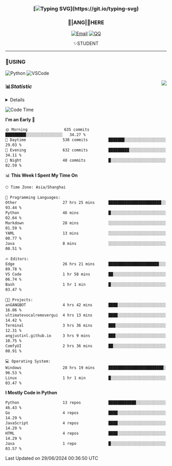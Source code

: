 <div align="center">


### [![Typing SVG](https://readme-typing-svg.herokuapp.com?size=25&duration=2500&color=8C43EA&vCenter=true&width=200&height=40&lines=%F0%9F%8C%B1ANGJustinl%F0%9F%8C%B1+!)](https://git.io/typing-svg)


### 🥛|**ANG**|🥛HERE



[![Email](https://img.shields.io/badge/Email-ANGJustin@163.com-6A5ACD?style=flat-square&logoColor=fff)](mailto:ANGJustinl@163.com)
[![QQ](https://img.shields.io/badge/QQ-77139032-98FB98?style=flat-square&logoColor=fff)](https://qm.qq.com/cgi-bin/qm/qr?k=mcs-cON_aPNfc3hO8-H7lWJHDX-5nKr7&noverify=0)




✨STUDENT 

</div>

---

### 🎨USING

![Python](https://img.shields.io/badge/-Python-blue?style=flat-square&logo=Python&logoColor=fff)
![VSCode](https://img.shields.io/badge/-VSCode-blue?style=flat-square&logo=visualstudiocode&logoColor=fff)


<a href="#">
  <img align="right" src="https://github-readme-stats.vercel.app/api?username=ANGJustinl&count_private=true&show_icons=true&hide_border=true&bg_color=15,f2f7fd,E0EAFC" />
</a>




### 📊*Statistic* 

<details>

<p align="center">
   <img src="github-metrics.svg" alt="typing-svg">
</p>

[![Github activity graph](https://github-readme-activity-graph.angforever.top/graph?username=ANGJustinl&theme=dracula)](https://github.com/ANGJustinl/ANGJustinl)
![image](https://github.com/ANGJustinl/ANGJustinl/assets/96008766/f6c957b8-b907-482a-8804-4c1f944d4b60)
</details>

<!--START_SECTION:waka-->
![Code Time](http://img.shields.io/badge/Code%20Time-160%20hrs%203%20mins-blue)

**I'm an Early 🐤** 

```text
🌞 Morning                635 commits         █████████░░░░░░░░░░░░░░░░   34.27 % 
🌆 Daytime                538 commits         ███████░░░░░░░░░░░░░░░░░░   29.03 % 
🌃 Evening                632 commits         █████████░░░░░░░░░░░░░░░░   34.11 % 
🌙 Night                  48 commits          █░░░░░░░░░░░░░░░░░░░░░░░░   02.59 % 
```


📊 **This Week I Spent My Time On** 

```text
🕑︎ Time Zone: Asia/Shanghai

💬 Programming Languages: 
Other                    27 hrs 25 mins      ███████████████████████░░   93.44 % 
Python                   46 mins             █░░░░░░░░░░░░░░░░░░░░░░░░   02.64 % 
Markdown                 28 mins             ░░░░░░░░░░░░░░░░░░░░░░░░░   01.59 % 
YAML                     13 mins             ░░░░░░░░░░░░░░░░░░░░░░░░░   00.77 % 
Java                     8 mins              ░░░░░░░░░░░░░░░░░░░░░░░░░   00.51 % 

🔥 Editors: 
Edge                     26 hrs 21 mins      ██████████████████████░░░   89.78 % 
VS Code                  1 hr 58 mins        ██░░░░░░░░░░░░░░░░░░░░░░░   06.74 % 
Bash                     1 hr 1 min          █░░░░░░░░░░░░░░░░░░░░░░░░   03.47 % 

🐱‍💻 Projects: 
anGANGBOT                4 hrs 42 mins       ████░░░░░░░░░░░░░░░░░░░░░   16.06 % 
ultimatevocalremovergui  4 hrs 13 mins       ████░░░░░░░░░░░░░░░░░░░░░   14.42 % 
Terminal                 3 hrs 36 mins       ███░░░░░░░░░░░░░░░░░░░░░░   12.31 % 
angjustinl.github.io     3 hrs 9 mins        ███░░░░░░░░░░░░░░░░░░░░░░   10.75 % 
ComfyUI                  2 hrs 36 mins       ██░░░░░░░░░░░░░░░░░░░░░░░   08.91 % 

💻 Operating System: 
Windows                  28 hrs 19 mins      ████████████████████████░   96.53 % 
Linux                    1 hr 1 min          █░░░░░░░░░░░░░░░░░░░░░░░░   03.47 % 
```

**I Mostly Code in Python** 

```text
Python                   13 repos            ████████████░░░░░░░░░░░░░   46.43 % 
Go                       4 repos             ████░░░░░░░░░░░░░░░░░░░░░   14.29 % 
JavaScript               4 repos             ████░░░░░░░░░░░░░░░░░░░░░   14.29 % 
HTML                     4 repos             ████░░░░░░░░░░░░░░░░░░░░░   14.29 % 
Java                     1 repo              █░░░░░░░░░░░░░░░░░░░░░░░░   03.57 % 
```




 Last Updated on 29/06/2024 00:36:50 UTC
<!--END_SECTION:waka-->
